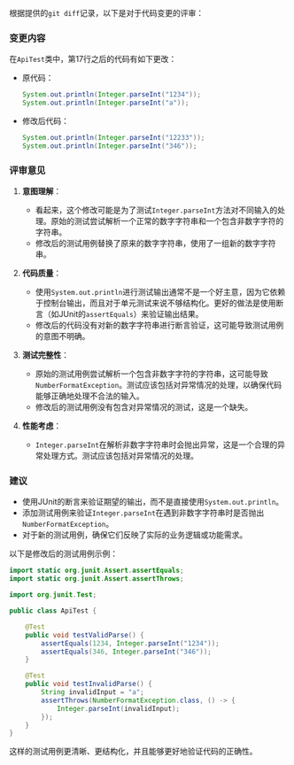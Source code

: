 根据提供的`git diff`记录，以下是对于代码变更的评审：

### 变更内容

在`ApiTest`类中，第17行之后的代码有如下更改：

- 原代码：
  ```java
  System.out.println(Integer.parseInt("1234"));
  System.out.println(Integer.parseInt("a"));
  ```
- 修改后代码：
  ```java
  System.out.println(Integer.parseInt("12233"));
  System.out.println(Integer.parseInt("346"));
  ```

### 评审意见

1. **意图理解**：
   - 看起来，这个修改可能是为了测试`Integer.parseInt`方法对不同输入的处理。原始的测试尝试解析一个正常的数字字符串和一个包含非数字字符的字符串。
   - 修改后的测试用例替换了原来的数字字符串，使用了一组新的数字字符串。

2. **代码质量**：
   - 使用`System.out.println`进行测试输出通常不是一个好主意，因为它依赖于控制台输出，而且对于单元测试来说不够结构化。更好的做法是使用断言（如JUnit的`assertEquals`）来验证输出结果。
   - 修改后的代码没有对新的数字字符串进行断言验证，这可能导致测试用例的意图不明确。

3. **测试完整性**：
   - 原始的测试用例尝试解析一个包含非数字字符的字符串，这可能导致`NumberFormatException`。测试应该包括对异常情况的处理，以确保代码能够正确地处理不合法的输入。
   - 修改后的测试用例没有包含对异常情况的测试，这是一个缺失。

4. **性能考虑**：
   - `Integer.parseInt`在解析非数字字符串时会抛出异常，这是一个合理的异常处理方式。测试应该包括对异常情况的处理。

### 建议

- 使用JUnit的断言来验证期望的输出，而不是直接使用`System.out.println`。
- 添加测试用例来验证`Integer.parseInt`在遇到非数字字符串时是否抛出`NumberFormatException`。
- 对于新的测试用例，确保它们反映了实际的业务逻辑或功能需求。

以下是修改后的测试用例示例：

```java
import static org.junit.Assert.assertEquals;
import static org.junit.Assert.assertThrows;

import org.junit.Test;

public class ApiTest {

    @Test
    public void testValidParse() {
        assertEquals(1234, Integer.parseInt("1234"));
        assertEquals(346, Integer.parseInt("346"));
    }

    @Test
    public void testInvalidParse() {
        String invalidInput = "a";
        assertThrows(NumberFormatException.class, () -> {
            Integer.parseInt(invalidInput);
        });
    }
}
```

这样的测试用例更清晰、更结构化，并且能够更好地验证代码的正确性。